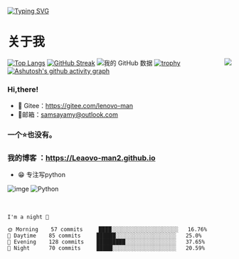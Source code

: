 
[![Typing SVG](https://readme-typing-svg.demolab.com/?lines=欢迎来到Leaovo-man2的页面;博客：https://Leaovo-man2.github.io)](https://git.io/typing-svg)
# 关于我
[![Top Langs](https://github-readme-stats.vercel.app/api/top-langs/?username=Leaovo-man2)](https://github.com/Leaovo-man2/github-readme-stats)
<img align="right" src="https://github-readme-stats.vercel.app/api?username=Leaovo-man2&show_icons=true&icon_color=CE1D2D&text_color=718096&bg_color=ffffff&hide_title=true" />
[![GitHub Streak](https://streak-stats.demolab.com/?user=Leaovo-man2)](https://git.io/streak-stats)
![我的 GitHub 数据](https://stats.justsong.cn/api/github?username=Leaovo-man2)
[![trophy](https://github-profile-trophy.vercel.app/?username=Leaovo-man2&theme=onedark)](https://github.com/Leaovo-man2/Leaovo-man2)
[![Ashutosh's github activity graph](https://github-readme-activity-graph.vercel.app/graph?username=Leaovo-man2)](https://github.com/Leaovo-man2/Leaovo-man2)
### Hi,there!
- 🔨 Gitee：https://gitee.com/lenovo-man
- 🍖邮箱：samsayamy@outlook.com
### 一个⭐️也没有。
### 我的博客 ：https://Leaovo-man2.github.io
- 😁
专注写python

![imge](https://img.shields.io/badge/{languges}-{Python}-{red}.svg)
![Python](http://img.shields.io/badge/python-3670A0?style=for-the-badge&logo=python&logoColor=ffdd54)
<br/>
<br/>
&nbsp;

<pre class="notranslate" style="position: relative;" lang="text"><code class="notranslate">I'm a night 🦉

🌞 Morning    57 commits     ████░░░░░░░░░░░░░░░░░░░░░   16.76%
🌆 Daytime    85 commits     ██████░░░░░░░░░░░░░░░░░░░   25.0%
🌃 Evening    128 commits    █████████░░░░░░░░░░░░░░░░   37.65%
🌙 Night      70 commits     █████░░░░░░░░░░░░░░░░░░░░   20.59%
